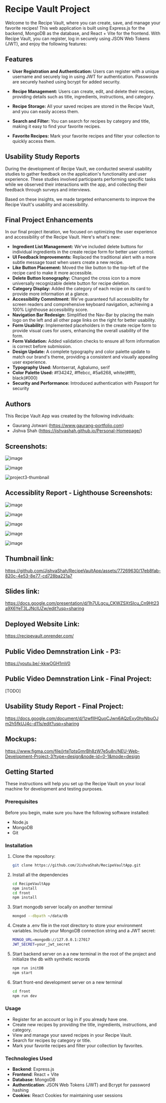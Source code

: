 # Recipe Vault Project

Welcome to the Recipe Vault, where you can create, save, and manage your favorite recipes! This web application is built using Express.js for the backend, MongoDB as the database, and React + Vite for the frontend. With Recipe Vault, you can register, log in securely using JSON Web Tokens (JWT), and enjoy the following features:

## Features

- **User Registration and Authentication:** Users can register with a unique username and securely log in using JWT for authentication. Passwords are securely hashed using bcrypt for added security.

- **Recipe Management:** Users can create, edit, and delete their recipes, providing details such as title, ingredients, instructions, and category.

- **Recipe Storage:** All your saved recipes are stored in the Recipe Vault, and you can easily access them.

- **Search and Filter:** You can search for recipes by category and title, making it easy to find your favorite recipes.

- **Favorite Recipes:** Mark your favorite recipes and filter your collection to quickly access them.

## Usability Study Reports

During the development of Recipe Vault, we conducted several usability studies to gather feedback on the application's functionality and user experience. These studies involved participants performing specific tasks while we observed their interactions with the app, and collecting their feedback through surveys and interviews.

Based on these insights, we made targeted enhancements to improve the Recipe Vault's usability and accessibility.

## Final Project Enhancements

In our final project iteration, we focused on optimizing the user experience and accessibility of the Recipe Vault. Here's what's new:

- **Ingredient List Management:** We've included delete buttons for individual ingredients in the create recipe form for better user control.
- **UI Feedback Improvements:** Replaced the traditional alert with a more subtle message toast when users create a new recipe.
- **Like Button Placement:** Moved the like button to the top-left of the recipe card to make it more accessible.
- **Delete Button Iconography:** Changed the cross icon to a more universally recognizable delete button for recipe deletion.
- **Category Display:** Added the category of each recipe on its card to provide more information at a glance.
- **Accessibility Commitment:** We've guaranteed full accessibility for screen readers and comprehensive keyboard navigation, achieving a 100% Lighthouse accessibility score.
- **Navigation Bar Redesign:** Simplified the Nav-Bar by placing the main logo on the left and all other page links on the right for better usability.
- **Form Usability:** Implemented placeholders in the create recipe form to provide visual cues for users, enhancing the overall usability of the form.
- **Form Validation:** Added validation checks to ensure all form information is correct before submission.
- **Design Update:** A complete typography and color palette update to match our brand's theme, providing a consistent and visually appealing user experience.
- **Typography Used:** Montserrat, Agbalumo, serif
- **Color Palette Used:** #f34242, #ffebcc, #5a6268, white(#fff), black(#000)
- **Security and Performance:** Introduced authentication with Passport for security

## Authors

This Recipe Vault App was created by the following individuals:

- Gaurang Jotwani (https://www.gaurang-portfolio.com)
- Jishva Shah (https://jishvashah.github.io/Personal-Homepage/)

## Screenshots:

![image](https://github.com/JishvaShah/RecipeVaultApp/assets/48160866/75450361-b412-4594-9fe0-bf517c8fa6ed)

![image](https://github.com/JishvaShah/RecipeVaultApp/assets/48160866/7c24adca-80a9-45ea-a7c5-5b54f82e25da)

![project3-thumbnail](https://github.com/JishvaShah/RecipeVaultApp/assets/77269630/17eb8fab-820c-4e53-8e77-cd728ba221a7)

## Accessiblity Report - Lighthouse Screenshots:

![image](https://github.com/JishvaShah/RecipeVaultApp/assets/48160866/9c1a190a-2fbc-4475-a76c-e9eaf74cb380)

![image](https://github.com/JishvaShah/RecipeVaultApp/assets/48160866/4615c6ba-b951-4487-8120-cbd42d81ec1b)

![image](https://github.com/JishvaShah/RecipeVaultApp/assets/48160866/88d9d69f-f361-49ac-bd48-ee686e8f2757)

![image](https://github.com/JishvaShah/RecipeVaultApp/assets/48160866/cd9cf43b-cf74-411b-a49d-b5c1a9d00f36)

![image](https://github.com/JishvaShah/RecipeVaultApp/assets/48160866/5246f23a-cb1f-4124-8e15-fffadb4fe9fa)

## Thumbnail link:

https://github.com/JishvaShah/RecipeVaultApp/assets/77269630/17eb8fab-820c-4e53-8e77-cd728ba221a7

## Slides link:

https://docs.google.com/presentation/d/1h7ULgcu_CKWZSXtSIcu_Cn9Ht23a9X6YeT3LJNcIUZw/edit?usp=sharing

## Deployed Website Link:

https://recipevault.onrender.com/

## Public Video Demnstration Link - P3:

https://youtu.be/-kkwOGH1mV0

## Public Video Demnstration Link - Final Project:

[TODO]

## Usability Study Report - Final Project:

https://docs.google.com/document/d/1zwflIHQuoCJwn6AQzExy0hyNbuOJm2h5fkUJ4c-d11s/edit?usp=sharing

## Mockups:

https://www.figma.com/file/jrteTptsGmrBh8zW7e5u8n/NEU-Web-Development-Project-3?type=design&node-id=0-1&mode=design

## Getting Started

These instructions will help you set up the Recipe Vault on your local machine for development and testing purposes.

### Prerequisites

Before you begin, make sure you have the following software installed:

- Node.js
- MongoDB
- Git

### Installation

1. Clone the repository:

   ```bash
   git clone https://github.com/JishvaShah/RecipeVaultApp.git
   ```

2. Install all the dependencies

   ```bash
   cd RecipeVaultApp
   npm install
   cd front
   npm install
   ```

3. Start mongodb server locally on another terminal

   ```bash
   mongod --dbpath ~/data/db
   ```

4. Create a .env file in the root directory to store your environment variables. Include your MongoDB connection string and a JWT secret:

   ```bash
   MONGO_URL=mongodb://127.0.0.1:27017
   JWT_SECRET=your_jwt_secret
   ```

5. Start backend server on a a new terminal in the root of the project and initialize the db with synthetic records

   ```bash
   npm run initDB
   npm start
   ```

6. Start front-end development server on a new terminal

   ```bash
   cd front
   npm run dev
   ```

### Usage

- Register for an account or log in if you already have one.
- Create new recipes by providing the title, ingredients, instructions, and category.
- View and manage your saved recipes in your Recipe Vault.
- Search for recipes by category or title.
- Mark your favorite recipes and filter your collection by favorites.

### Technologies Used

- **Backend**: Express.js
- **Frontend**: React + Vite
- **Database**: MongoDB
- **Authentication**: JSON Web Tokens (JWT) and Bcrypt for password hashing
- **Cookies**: React Cookies for maintaining user sessions
